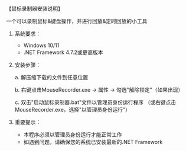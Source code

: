 【鼠标录制器安装说明】

一个可以录制鼠标&键盘操作，并进行回放&定时回放的小工具
1. 系统要求：
   - Windows 10/11
   - .NET Framework 4.7.2或更高版本

2. 安装步骤：

   a. 解压缩下载的文件到任意位置

   b. 右键点击MouseRecorder.exe → 属性 → 勾选"解除锁定"（如果出现）

   c. 双击"启动鼠标录制器.bat"文件以管理员身份运行程序
      （或右键点击MouseRecorder.exe，选择"以管理员身份运行"）


3. 重要提示：
   - 本程序必须以管理员身份运行才能正常工作
   - 如遇到问题，请确保您的系统已安装最新的.NET Framework

